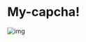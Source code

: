 # My-capcha!


![img](https://user-images.githubusercontent.com/70153732/165961506-5d89541d-a8bb-4d5e-ad5d-5d0a5dd4c2fd.jpg)

